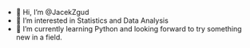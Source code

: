 - 👋 Hi, I’m @JacekZgud
- 👀 I’m interested in Statistics and Data Analysis 
- 🌱 I’m currently learning Python and looking forward to try something new in a field. 
